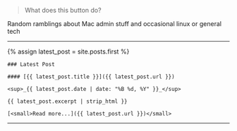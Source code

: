 > What does this button do?

Random ramblings about Mac admin stuff and occasional linux or general tech

---

<div class="latest-post">
    {% assign latest_post = site.posts.first %}

    ### Latest Post

    #### [{{ latest_post.title }}]({{ latest_post.url }})

    <sup>_{{ latest_post.date | date: "%B %d, %Y" }}_</sup>

    {{ latest_post.excerpt | strip_html }}

    [<small>Read more...]({{ latest_post.url }})</small>
</div>

---